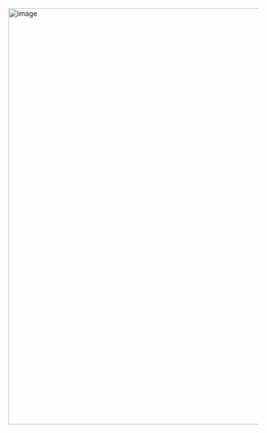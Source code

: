 <img width="837" alt="image" src="https://github.com/user-attachments/assets/e076a58b-8593-4253-ab60-8faf6d1db0ba" />
